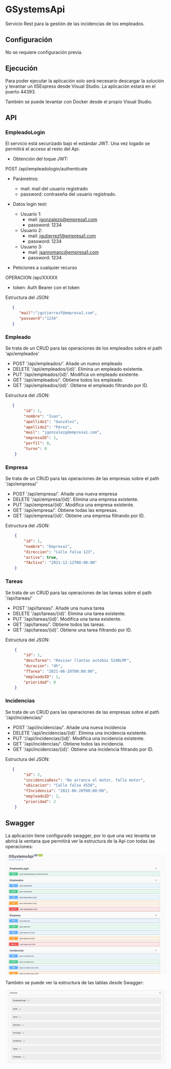 # GSystemsApi
Servicio Rest para la gestión de las incidencias de los empleados.

## Configuración
No se requiere configuración previa.

## Ejecución
Para poder ejecutar la aplicación solo será necesario descargar la solución y levantar un IISExpress desde Visual Studio.
La aplicación estará en el puerto 44393.

También se puede levantar con Docker desde el propio Visual Studio.

## API

### EmpleadoLogin

El servicio está securizado bajo el estándar JWT.
Una vez logado se permitirá el acceso al resto del Api.

- Obtención del toque JWT:

POST /api/empleadologin/authenticate

- Parámetros:
  - mail: mail del usuario registrado
  - password: contraseña del usuario registrado.
  
- Datos login test:
  - Usuario 1:
    - mail: jgonzalezp@empresa1.com
    - password: 1234
  - Usuario 2:
    - mail: jgutierrezf@empresa1.com
    - password: 1234
  - Usuario 3:
    - mail: jsanromanc@empresa1.com
    - password: 1234
    
- Peticiones a cualquier recurso

OPERACION /api/XXXXX 
  - token: Auth Bearer con el token
  
  
  Estructura del JSON:
```json
   {
      "mail":"jgutierrezf@empresa1.com",
      "password":"1234"
   }
 ``` 
  
### Empleado

Se trata de un CRUD para las operaciones de los empleados sobre el path 'api/empleados'

- POST '/api/empleados/'. Añade un nuevo empleado
- DELETE '/api/empleados/{id}'. Elimina un empleado existente.
- PUT '/api/empleados/{id}'. Modifica un empleado existente.
- GET '/api/empleados/'. Obtiene todos los empleado.
- GET '/api/empleados/{id}'. Obtiene el empleado filtrando por ID.

Estructura del JSON:
```json
   {
        "id": 1,
        "nombre": "Juan",
        "apellido1": "González",
        "apellido2": "Pérez",
        "mail": "jgonzalezp@empresa1.com",
        "empresaID": 1,
        "perfil": 0,
        "turno": 0
    }
 ``` 
### Empresa

Se trata de un CRUD para las operaciones de las empresas sobre el path '/api/empresa/'

- POST '/api/empresa/'. Añade una nueva empresa
- DELETE '/api/empresa/{id}'. Elimina una empresa existente.
- PUT '/api/empresa/{id}'. Modifica una empresa existente.
- GET '/api/empresa/'. Obtiene todas las empresas.
- GET '/api/empresa/{id}'. Obtiene una empresa filtrando por ID.

Estructura del JSON:
```json
    {
        "id": 1,
        "nombre": "Empresa1",
        "direccion": "Calle falsa 123",
        "activo": true,
        "fActivo": "2021-12-12T00:00:00"
    }
 ``` 

### Tareas


Se trata de un CRUD para las operaciones de las tareas sobre el path '/api/tareas/'

- POST '/api/tareas/'. Añade una nueva tarea
- DELETE '/api/tareas/{id}'. Elimina una tarea existente.
- PUT '/api/tareas/{id}'. Modifica una tarea existente.
- GET '/api/tareas/'. Obtiene todos las tareas.
- GET '/api/tareas/{id}'. Obtiene una tarea filtrando por ID.

Estructura del JSON:
```json
    {
        "id": 1,
        "descTarea": "Revisar llantas autobús 5248LMF",
        "duracion": "4h",
        "fTarea": "2021-06-20T00:00:00",
        "empleadoID": 1,
        "prioridad": 0
    }
```  
  
### Incidencias


Se trata de un CRUD para las operaciones de las empresas sobre el path '/api/incidencias/'

- POST '/api/incidencias/'. Añade una nueva incidencia
- DELETE '/api/incidencias/{id}'. Elimina una incidencia existente.
- PUT '//api/incidencias/{id}'. Modifica una incidencia existente.
- GET '/api/incidencias/'. Obtiene todos las incidencia.
- GET '/api/incidencias/{id}'. Obtiene una incidencia filtrando por ID.

Estructura del JSON:
```json
   {
        "id": 2,
        "incidenciaDesc": "No arranca el motor, fallo motor",
        "ubicacion": "Calle falsa 4556",
        "fIncidencia": "2021-06-20T00:00:00",
        "empleadoID": 2,
        "prioridad": 2
    }
  ``` 
    
## Swagger

La aplicación tiene configurado swagger, por lo que una vez levanta se abrirá la ventana que permitirá ver la estructura de la Api con todas las operaciones:


 ![alt text](https://github.com/RubenPortillo/GSystemsApi/blob/master/Properties/imgReader/swagger1.jpg)
 
 
 También se puede ver la estructura de las tablas desde Swagger:
 
 ![alt text](https://github.com/RubenPortillo/GSystemsApi/blob/master/Properties/imgReader/swagger2.jpg)
 
    
    
